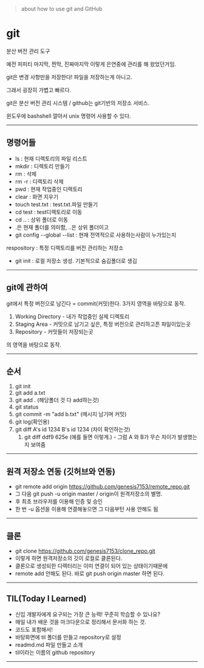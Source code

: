 > about how to use git and GitHub

# git

분산 버전 관리 도구

예전 피피티 마지막, 찐막, 진짜마지막 이렇게 은연중에 관리를 해 왔었던거임.



git은 변경 사항만을 저장한다! 파일을 저장하는게 아니고.

그래서 굉장히 가볍고 빠르다.

git은 분산 버전 관리 시스템 / github는 git기반의 저장소 서비스.



윈도우에 bashshell 깔아서 unix 명령어 사용할 수 있다.

---

## 명령어들

- ls : 현재 디렉토리의 파일 리스트
- mkdir : 디렉토리 만들기
- rm : 삭제
- rm -r : 디렉토리 삭제
- pwd : 현재 작업중인 디렉토리
- clear : 화면 지우기
- touch test.txt : test.txt.파일 만들기
- cd test : test디렉토리로 이동
- cd .. : 상위 폴더로 이동
- .은 현재 폴더를 의미함, ..은 상위 폴더이고
- git config --global --list : 현재 전역적으로 사용하는사람이 누가있는지

respository : 특정 디렉토리를 버전 관리하는 저장소

- git init : 로컬 저장소 생성. 기본적으로 숨김폴더로 생김

---

## git에 관하여

git에서 특정 버전으로 남긴다 = commit(커밋)한다. 3가지 영역을 바탕으로 동작.

1. Working Directory - 내가 작업중인 실제 디렉토리
2. Staging Area - 커밋으로 남기고 싶은, 특정 버전으로 관리하고픈 파일이있는곳
3. Repository - 커밋들이 저장되는곳

의 영역을 바탕으로 동작.

---

## 순서

1. git init
2. git add a.txt
3. git add . (해당폴더 것 다 add하는것)
4. git status
5. git commit -m "add b.txt" (메시지 남기며 커밋)
6. git log(확인용)
7. git diff A's id 1234 B's id 1234 (차이 확인하는것)
   1. git diff ddf9 625e (예를 들면 이렇게.) - 그럼 A 와 B가 무슨 차이가 발생했는지 보여줌

---

## 원격 저장소 연동 (깃허브와 연동)

- git remote add origin https://github.com/genesis7153/remote_repo.git
- 그 다음 git push -u origin master / origin이 원격저장소의 별명.
- 후 최초 브라우저를 이용해 인증 및 승인
- 한 번 -u 옵션을 이용해 연결해놓으면 그 다음부턴 사용 안해도 됨

---

## 클론

- git clone https://github.com/genesis7153/clone_repo.git
- 이렇게 하면 원격저장소의 깃이 로컬로 클론된다.
- 클론으로 생성되한 디렉터리는 이미 연결이 되어 있는 상태이기때문에
- remote add 안해도 된다. 바로 git push origin master 하면 된다.

---

## TIL(Today I Learned)

- 신입 개발자에게 요구되는 가장 큰 능력! 꾸준히 학습할 수 있나요?
- 매일 내가 배운 것을 마크다운으로 정리해서 문서화 하는 것.
- 코드도 포함해서!
- 바탕화면에 til 폴더를 만들고 repository로 설정
- readmd.md 파일 만들고 소개
- til이라는 이름의 github repository

---

